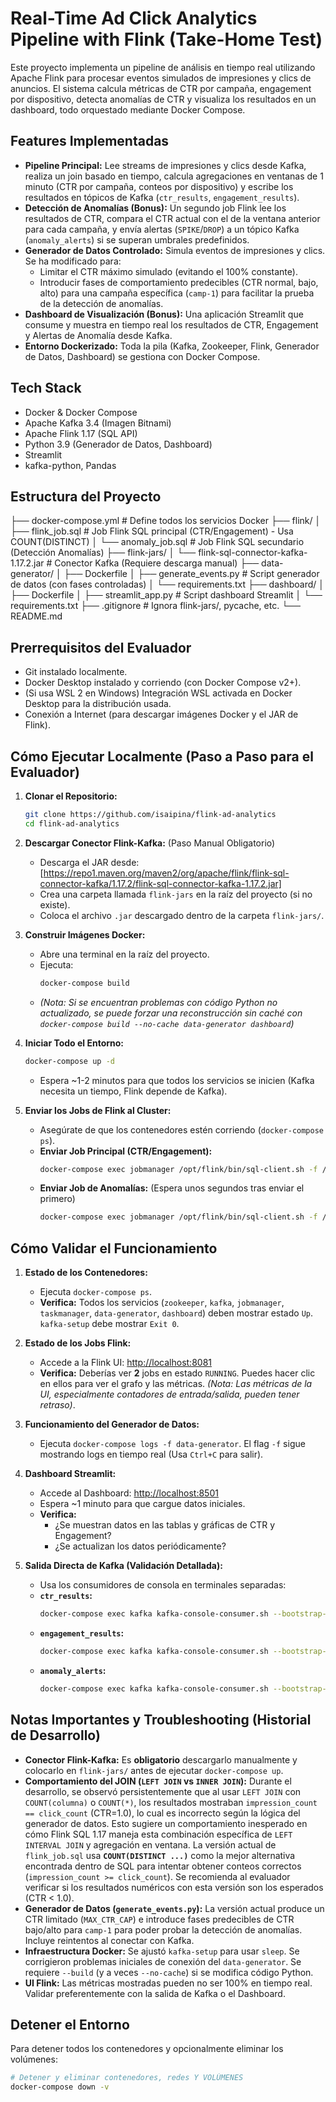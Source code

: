 # Real-Time Ad Click Analytics Pipeline with Flink (Take-Home Test)

Este proyecto implementa un pipeline de análisis en tiempo real utilizando Apache Flink para procesar eventos simulados de impresiones y clics de anuncios. El sistema calcula métricas de CTR por campaña, engagement por dispositivo, detecta anomalías de CTR y visualiza los resultados en un dashboard, todo orquestado mediante Docker Compose.

## Features Implementadas

* **Pipeline Principal:** Lee streams de impresiones y clics desde Kafka, realiza un join basado en tiempo, calcula agregaciones en ventanas de 1 minuto (CTR por campaña, conteos por dispositivo) y escribe los resultados en tópicos de Kafka (`ctr_results`, `engagement_results`).
* **Detección de Anomalías (Bonus):** Un segundo job Flink lee los resultados de CTR, compara el CTR actual con el de la ventana anterior para cada campaña, y envía alertas (`SPIKE`/`DROP`) a un tópico Kafka (`anomaly_alerts`) si se superan umbrales predefinidos.
* **Generador de Datos Controlado:** Simula eventos de impresiones y clics. Se ha modificado para:
    * Limitar el CTR máximo simulado (evitando el 100% constante).
    * Introducir fases de comportamiento predecibles (CTR normal, bajo, alto) para una campaña específica (`camp-1`) para facilitar la prueba de la detección de anomalías.
* **Dashboard de Visualización (Bonus):** Una aplicación Streamlit que consume y muestra en tiempo real los resultados de CTR, Engagement y Alertas de Anomalía desde Kafka.
* **Entorno Dockerizado:** Toda la pila (Kafka, Zookeeper, Flink, Generador de Datos, Dashboard) se gestiona con Docker Compose.

## Tech Stack

* Docker & Docker Compose
* Apache Kafka 3.4 (Imagen Bitnami)
* Apache Flink 1.17 (SQL API)
* Python 3.9 (Generador de Datos, Dashboard)
* Streamlit
* kafka-python, Pandas

## Estructura del Proyecto

├── docker-compose.yml      # Define todos los servicios Docker
├── flink/
│   ├── flink_job.sql       # Job Flink SQL principal (CTR/Engagement) - Usa COUNT(DISTINCT)
│   └── anomaly_job.sql     # Job Flink SQL secundario (Detección Anomalías)
├── flink-jars/
│   └── flink-sql-connector-kafka-1.17.2.jar # Conector Kafka (Requiere descarga manual)
├── data-generator/
│   ├── Dockerfile
│   ├── generate_events.py  # Script generador de datos (con fases controladas)
│   └── requirements.txt
├── dashboard/
│   ├── Dockerfile
│   ├── streamlit_app.py    # Script dashboard Streamlit
│   └── requirements.txt
├── .gitignore              # Ignora flink-jars/, pycache, etc.
└── README.md               

## Prerrequisitos del Evaluador

* Git instalado localmente.
* Docker Desktop instalado y corriendo (con Docker Compose v2+).
* (Si usa WSL 2 en Windows) Integración WSL activada en Docker Desktop para la distribución usada.
* Conexión a Internet (para descargar imágenes Docker y el JAR de Flink).

## Cómo Ejecutar Localmente (Paso a Paso para el Evaluador)

1.  **Clonar el Repositorio:**
    ```bash
    git clone https://github.com/isaipina/flink-ad-analytics
    cd flink-ad-analytics
    ```

2.  **Descargar Conector Flink-Kafka:** (Paso Manual Obligatorio)
    * Descarga el JAR desde: [https://repo1.maven.org/maven2/org/apache/flink/flink-sql-connector-kafka/1.17.2/flink-sql-connector-kafka-1.17.2.jar]
    * Crea una carpeta llamada `flink-jars` en la raíz del proyecto (si no existe).
    * Coloca el archivo `.jar` descargado dentro de la carpeta `flink-jars/`.

3.  **Construir Imágenes Docker:**
    * Abre una terminal en la raíz del proyecto.
    * Ejecuta:
        ```bash
        docker-compose build
        ```
    * *(Nota: Si se encuentran problemas con código Python no actualizado, se puede forzar una reconstrucción sin caché con `docker-compose build --no-cache data-generator dashboard`)*

4.  **Iniciar Todo el Entorno:**
    ```bash
    docker-compose up -d
    ```
    * Espera ~1-2 minutos para que todos los servicios se inicien (Kafka necesita un tiempo, Flink depende de Kafka).

5.  **Enviar los Jobs de Flink al Cluster:**
    * Asegúrate de que los contenedores estén corriendo (`docker-compose ps`).
    * **Enviar Job Principal (CTR/Engagement):**
        ```bash
        docker-compose exec jobmanager /opt/flink/bin/sql-client.sh -f /opt/flink/usrlib/flink_job.sql
        ```
    * **Enviar Job de Anomalías:** (Espera unos segundos tras enviar el primero)
        ```bash
        docker-compose exec jobmanager /opt/flink/bin/sql-client.sh -f /opt/flink/usrlib/anomaly_job.sql
        ```

## Cómo Validar el Funcionamiento

1.  **Estado de los Contenedores:**
    * Ejecuta `docker-compose ps`.
    * **Verifica:** Todos los servicios (`zookeeper`, `kafka`, `jobmanager`, `taskmanager`, `data-generator`, `dashboard`) deben mostrar estado `Up`. `kafka-setup` debe mostrar `Exit 0`.

2.  **Estado de los Jobs Flink:**
    * Accede a la Flink UI: [http://localhost:8081](http://localhost:8081)
    * **Verifica:** Deberías ver **2** jobs en estado `RUNNING`. Puedes hacer clic en ellos para ver el grafo y las métricas. *(Nota: Las métricas de la UI, especialmente contadores de entrada/salida, pueden tener retraso)*.

3.  **Funcionamiento del Generador de Datos:**
    * Ejecuta `docker-compose logs -f data-generator`. El flag `-f` sigue mostrando logs en tiempo real (Usa `Ctrl+C` para salir).


4.  **Dashboard Streamlit:**
    * Accede al Dashboard: [http://localhost:8501](http://localhost:8501)
    * Espera ~1 minuto para que cargue datos iniciales.
    * **Verifica:**
        * ¿Se muestran datos en las tablas y gráficas de CTR y Engagement?
        * ¿Se actualizan los datos periódicamente?

5.  **Salida Directa de Kafka (Validación Detallada):**
    * Usa los consumidores de consola en terminales separadas:
    * **`ctr_results`:**
        ```bash
        docker-compose exec kafka kafka-console-consumer.sh --bootstrap-server kafka:9093 --topic ctr_results --from-beginning
        ```
    * **`engagement_results`:**
        ```bash
        docker-compose exec kafka kafka-console-consumer.sh --bootstrap-server kafka:9093 --topic engagement_results --from-beginning
        ```
    * **`anomaly_alerts`:**
        ```bash
        docker-compose exec kafka kafka-console-consumer.sh --bootstrap-server kafka:9093 --topic anomaly_alerts --from-beginning
        ```

## Notas Importantes y Troubleshooting (Historial de Desarrollo)

* **Conector Flink-Kafka:** Es **obligatorio** descargarlo manualmente y colocarlo en `flink-jars/` antes de ejecutar `docker-compose up`.
* **Comportamiento del JOIN (`LEFT JOIN` vs `INNER JOIN`):** Durante el desarrollo, se observó persistentemente que al usar `LEFT JOIN` con `COUNT(columna)` o `COUNT(*)`, los resultados mostraban `impression_count == click_count` (CTR=1.0), lo cual es incorrecto según la lógica del generador de datos. Esto sugiere un comportamiento inesperado en cómo Flink SQL 1.17 maneja esta combinación específica de `LEFT INTERVAL JOIN` y agregación en ventana. La versión actual de `flink_job.sql` usa **`COUNT(DISTINCT ...)`** como la mejor alternativa encontrada dentro de SQL para intentar obtener conteos correctos (`impression_count >= click_count`). Se recomienda al evaluador verificar si los resultados numéricos con esta versión son los esperados (CTR < 1.0).
* **Generador de Datos (`generate_events.py`):** La versión actual produce un CTR limitado (`MAX_CTR_CAP`) e introduce fases predecibles de CTR bajo/alto para `camp-1` para poder probar la detección de anomalías. Incluye reintentos al conectar con Kafka.
* **Infraestructura Docker:** Se ajustó `kafka-setup` para usar `sleep`. Se corrigieron problemas iniciales de conexión del `data-generator`. Se requiere `--build` (y a veces `--no-cache`) si se modifica código Python.
* **UI Flink:** Las métricas mostradas pueden no ser 100% en tiempo real. Validar preferentemente con la salida de Kafka o el Dashboard.

## Detener el Entorno

Para detener todos los contenedores y opcionalmente eliminar los volúmenes:

```bash
# Detener y eliminar contenedores, redes Y VOLÚMENES
docker-compose down -v
